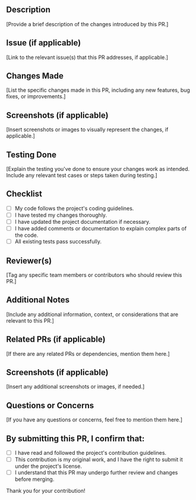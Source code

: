 
## Description

[Provide a brief description of the changes introduced by this PR.]

## Issue (if applicable)

[Link to the relevant issue(s) that this PR addresses, if applicable.]

## Changes Made

[List the specific changes made in this PR, including any new features, bug fixes, or improvements.]

## Screenshots (if applicable)

[Insert screenshots or images to visually represent the changes, if applicable.]

## Testing Done

[Explain the testing you've done to ensure your changes work as intended. Include any relevant test cases or steps taken during testing.]

## Checklist

- [ ] My code follows the project's coding guidelines.
- [ ] I have tested my changes thoroughly.
- [ ] I have updated the project documentation if necessary.
- [ ] I have added comments or documentation to explain complex parts of the code.
- [ ] All existing tests pass successfully.

## Reviewer(s)

[Tag any specific team members or contributors who should review this PR.]

## Additional Notes

[Include any additional information, context, or considerations that are relevant to this PR.]

## Related PRs (if applicable)

[If there are any related PRs or dependencies, mention them here.]

## Screenshots (if applicable)

[Insert any additional screenshots or images, if needed.]

## Questions or Concerns

[If you have any questions or concerns, feel free to mention them here.]

## By submitting this PR, I confirm that:

- [ ] I have read and followed the project's contribution guidelines.
- [ ] This contribution is my original work, and I have the right to submit it under the project's license.
- [ ] I understand that this PR may undergo further review and changes before merging.

Thank you for your contribution!